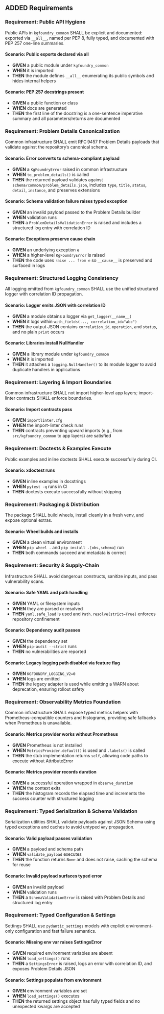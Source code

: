 ## ADDED Requirements
### Requirement: Public API Hygiene
Public APIs in `kgfoundry_common` SHALL be explicit and documented: exported via `__all__`, named per PEP 8, fully typed, and documented with PEP 257 one-line summaries.

#### Scenario: Public exports declared via __all__
- **GIVEN** a public module under `kgfoundry_common`
- **WHEN** it is imported
- **THEN** the module defines `__all__` enumerating its public symbols and hides internal helpers

#### Scenario: PEP 257 docstrings present
- **GIVEN** a public function or class
- **WHEN** docs are generated
- **THEN** the first line of the docstring is a one-sentence imperative summary and all parameters/returns are documented

### Requirement: Problem Details Canonicalization
Common infrastructure SHALL emit RFC 9457 Problem Details payloads that validate against the repository’s canonical schema.

#### Scenario: Error converts to schema-compliant payload
- **GIVEN** a `KgFoundryError` raised in common infrastructure
- **WHEN** `to_problem_details()` is called
- **THEN** the returned payload validates against `schema/common/problem_details.json`, includes `type`, `title`, `status`, `detail`, `instance`, and preserves extensions

#### Scenario: Schema validation failure raises typed exception
- **GIVEN** an invalid payload passed to the Problem Details builder
- **WHEN** validation runs
- **THEN** a `ProblemDetailsValidationError` is raised and includes a structured log entry with correlation ID

#### Scenario: Exceptions preserve cause chain
- **GIVEN** an underlying exception `e`
- **WHEN** a higher-level `KgFoundryError` is raised
- **THEN** the code uses `raise ... from e` so `__cause__` is preserved and surfaced in logs

### Requirement: Structured Logging Consistency
All logging emitted from `kgfoundry_common` SHALL use the unified structured logger with correlation ID propagation.

#### Scenario: Logger emits JSON with correlation ID
- **GIVEN** a module obtains a logger via `get_logger(__name__)`
- **WHEN** it logs within `with_fields(..., correlation_id="abc")`
- **THEN** the output JSON contains `correlation_id`, `operation`, and `status`, and no plain `print` occurs

#### Scenario: Libraries install NullHandler
- **GIVEN** a library module under `kgfoundry_common`
- **WHEN** it is imported
- **THEN** it attaches a `logging.NullHandler()` to its module logger to avoid duplicate handlers in applications

### Requirement: Layering & Import Boundaries
Common infrastructure SHALL not import higher-level app layers; import-linter contracts SHALL enforce boundaries.

#### Scenario: Import contracts pass
- **GIVEN** `importlinter.cfg`
- **WHEN** the import-linter check runs
- **THEN** contracts preventing upward imports (e.g., from `src/kgfoundry_common` to app layers) are satisfied

### Requirement: Doctests & Examples Execute
Public examples and inline doctests SHALL execute successfully during CI.

#### Scenario: xdoctest runs
- **GIVEN** inline examples in docstrings
- **WHEN** `pytest -q` runs in CI
- **THEN** doctests execute successfully without skipping

### Requirement: Packaging & Distribution
The package SHALL build wheels, install cleanly in a fresh venv, and expose optional extras.

#### Scenario: Wheel builds and installs
- **GIVEN** a clean virtual environment
- **WHEN** `pip wheel .` and `pip install .[obs,schema]` run
- **THEN** both commands succeed and metadata is correct

### Requirement: Security & Supply-Chain
Infrastructure SHALL avoid dangerous constructs, sanitize inputs, and pass vulnerability scans.

#### Scenario: Safe YAML and path handling
- **GIVEN** YAML or filesystem inputs
- **WHEN** they are parsed or resolved
- **THEN** `yaml.safe_load` is used and `Path.resolve(strict=True)` enforces repository confinement

#### Scenario: Dependency audit passes
- **GIVEN** the dependency set
- **WHEN** `pip-audit --strict` runs
- **THEN** no vulnerabilities are reported

#### Scenario: Legacy logging path disabled via feature flag
- **GIVEN** `KGFOUNDRY_LOGGING_V2=0`
- **WHEN** logs are emitted
- **THEN** the legacy adapter is used while emitting a WARN about deprecation, ensuring rollout safety

### Requirement: Observability Metrics Foundation
Common infrastructure SHALL expose typed metrics helpers with Prometheus-compatible counters and histograms, providing safe fallbacks when Prometheus is unavailable.

#### Scenario: Metrics provider works without Prometheus
- **GIVEN** Prometheus is not installed
- **WHEN** `MetricsProvider.default()` is used and `.labels()` is called
- **THEN** the stub implementation returns `self`, allowing code paths to execute without AttributeError

#### Scenario: Metrics provider records duration
- **GIVEN** a successful operation wrapped in `observe_duration`
- **WHEN** the context exits
- **THEN** the histogram records the elapsed time and increments the success counter with structured logging

### Requirement: Typed Serialization & Schema Validation
Serialization utilities SHALL validate payloads against JSON Schema using typed exceptions and caches to avoid untyped `Any` propagation.

#### Scenario: Valid payload passes validation
- **GIVEN** a payload and schema path
- **WHEN** `validate_payload` executes
- **THEN** the function returns `None` and does not raise, caching the schema for reuse

#### Scenario: Invalid payload surfaces typed error
- **GIVEN** an invalid payload
- **WHEN** validation runs
- **THEN** a `SchemaValidationError` is raised with Problem Details and structured log entry

### Requirement: Typed Configuration & Settings
Settings SHALL use `pydantic_settings` models with explicit environment-only configuration and fast failure semantics.

#### Scenario: Missing env var raises SettingsError
- **GIVEN** required environment variables are absent
- **WHEN** `load_settings()` runs
- **THEN** a `SettingsError` is raised, logs an error with correlation ID, and exposes Problem Details JSON

#### Scenario: Settings populate from environment
- **GIVEN** environment variables are set
- **WHEN** `load_settings()` executes
- **THEN** the returned settings object has fully typed fields and no unexpected kwargs are accepted

